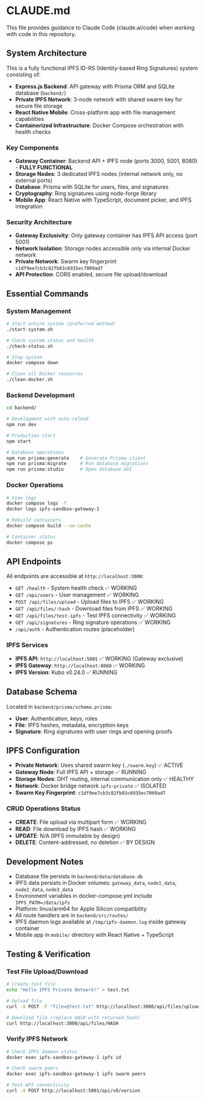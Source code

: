 # CLAUDE.md

This file provides guidance to Claude Code (claude.ai/code) when working with code in this repository.

## System Architecture

This is a fully functional IPFS ID-RS (Identity-based Ring Signatures) system consisting of:
- **Express.js Backend**: API gateway with Prisma ORM and SQLite database (`backend/`)
- **Private IPFS Network**: 3-node network with shared swarm key for secure file storage
- **React Native Mobile**: Cross-platform app with file management capabilities
- **Containerized Infrastructure**: Docker Compose orchestration with health checks

### Key Components
- **Gateway Container**: Backend API + IPFS node (ports 3000, 5001, 8080) - **FULLY FUNCTIONAL**
- **Storage Nodes**: 3 dedicated IPFS nodes (internal network only, no external ports)
- **Database**: Prisma with SQLite for users, files, and signatures
- **Cryptography**: Ring signatures using node-forge library
- **Mobile App**: React Native with TypeScript, document picker, and IPFS integration

### Security Architecture
- **Gateway Exclusivity**: Only gateway container has IPFS API access (port 5001)
- **Network Isolation**: Storage nodes accessible only via internal Docker network
- **Private Network**: Swarm key fingerprint `c1df9ee7cb3c82fb83c6935ec7009ad7`
- **API Protection**: CORS enabled, secure file upload/download

## Essential Commands

### System Management
```bash
# Start entire system (preferred method)
./start-system.sh

# Check system status and health
./check-status.sh

# Stop system
docker compose down

# Clean all Docker resources
./clean-docker.sh
```

### Backend Development
```bash
cd backend/

# Development with auto-reload
npm run dev

# Production start
npm start

# Database operations
npm run prisma:generate    # Generate Prisma client
npm run prisma:migrate     # Run database migrations
npm run prisma:studio      # Open database GUI
```

### Docker Operations
```bash
# View logs
docker compose logs -f
docker logs ipfs-sandbox-gateway-1

# Rebuild containers
docker compose build --no-cache

# Container status
docker compose ps
```

## API Endpoints

All endpoints are accessible at `http://localhost:3000`:
- `GET /health` - System health check ✅ WORKING
- `GET /api/users` - User management ✅ WORKING
- `POST /api/files/upload` - Upload files to IPFS ✅ WORKING
- `GET /api/files/:hash` - Download files from IPFS ✅ WORKING
- `GET /api/files/test-ipfs` - Test IPFS connectivity ✅ WORKING
- `GET /api/signatures` - Ring signature operations ✅ WORKING
- `/api/auth` - Authentication routes (placeholder)

### IPFS Services
- **IPFS API**: `http://localhost:5001` ✅ WORKING (Gateway exclusive)
- **IPFS Gateway**: `http://localhost:8080` ✅ WORKING
- **IPFS Version**: Kubo v0.24.0 ✅ RUNNING

## Database Schema

Located in `backend/prisma/schema.prisma`:
- **User**: Authentication, keys, roles
- **File**: IPFS hashes, metadata, encryption keys
- **Signature**: Ring signatures with user rings and opening proofs

## IPFS Configuration

- **Private Network**: Uses shared swarm key (`./swarm.key`) ✅ ACTIVE
- **Gateway Node**: Full IPFS API + storage ✅ RUNNING
- **Storage Nodes**: DHT routing, internal communication only ✅ HEALTHY
- **Network**: Docker bridge network `ipfs-private` ✅ ISOLATED
- **Swarm Key Fingerprint**: `c1df9ee7cb3c82fb83c6935ec7009ad7`

### CRUD Operations Status
- **CREATE**: File upload via multipart form ✅ WORKING
- **READ**: File download by IPFS hash ✅ WORKING
- **UPDATE**: N/A (IPFS immutable by design)
- **DELETE**: Content-addressed, no deletion ✅ BY DESIGN

## Development Notes

- Database file persists in `backend/data/database.db`
- IPFS data persists in Docker volumes: `gateway_data`, `node1_data`, `node2_data`, `node3_data`
- Environment variables in docker-compose.yml include `IPFS_PATH=/data/ipfs`
- Platform: linux/arm64 for Apple Silicon compatibility
- All route handlers are in `backend/src/routes/`
- IPFS daemon logs available at `/tmp/ipfs-daemon.log` inside gateway container
- Mobile app in `mobile/` directory with React Native + TypeScript

## Testing & Verification

### Test File Upload/Download
```bash
# Create test file
echo "Hello IPFS Private Network!" > test.txt

# Upload file
curl -X POST -F "file=@test.txt" http://localhost:3000/api/files/upload

# Download file (replace HASH with returned hash)
curl http://localhost:3000/api/files/HASH
```

### Verify IPFS Network
```bash
# Check IPFS daemon status
docker exec ipfs-sandbox-gateway-1 ipfs id

# Check swarm peers
docker exec ipfs-sandbox-gateway-1 ipfs swarm peers

# Test API connectivity
curl -X POST http://localhost:5001/api/v0/version
```